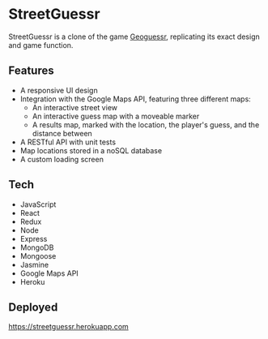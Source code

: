 # StreetGuessr

StreetGuessr is a clone of the game [Geoguessr](https://geoguessr.com), replicating its exact design and game function.

## Features
* A responsive UI design
* Integration with the Google Maps API, featuring three different maps:
  * An interactive street view
  * An interactive guess map with a moveable marker
  * A results map, marked with the location, the player's guess, and the distance between
* A RESTful API with unit tests
* Map locations stored in a noSQL database
* A custom loading screen

## Tech
* JavaScript
* React
* Redux
* Node
* Express
* MongoDB
* Mongoose
* Jasmine
* Google Maps API
* Heroku

## Deployed
https://streetguessr.herokuapp.com

